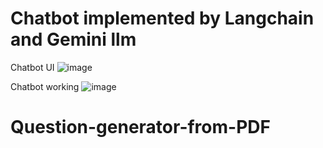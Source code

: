 


# Chatbot implemented by Langchain and Gemini llm
Chatbot UI
![image](https://github.com/user-attachments/assets/088d3270-5817-4f2e-9c90-3dde22b11353)

Chatbot working 
![image](https://github.com/user-attachments/assets/c053f2fc-03ae-4922-b1c2-cd1d4acf4f23)


# Question-generator-from-PDF
